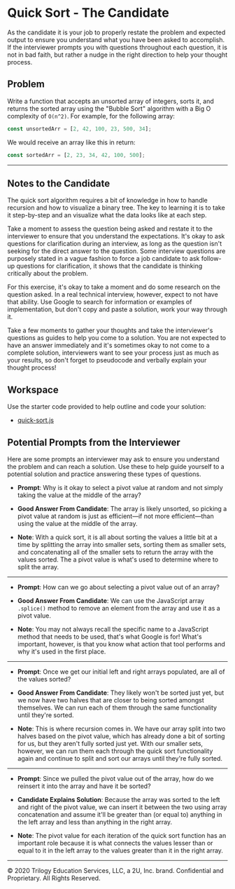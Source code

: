 # Quick Sort - The Candidate

As the candidate it is your job to properly restate the problem and expected output to ensure you understand what you have been asked to accomplish. If the interviewer prompts you with questions throughout each question, it is not in bad faith, but rather a nudge in the right direction to help your thought process. 

## Problem

Write a function that accepts an unsorted array of integers, sorts it, and returns the sorted array using the "Bubble Sort" algorithm with a Big O complexity of `O(n^2)`. For example, for the following array:

```js
const unsortedArr = [2, 42, 100, 23, 500, 34];
```

We would receive an array like this in return:

```js
const sortedArr = [2, 23, 34, 42, 100, 500];
```

- - - 

## Notes to the Candidate

The quick sort algorithm requires a bit of knowledge in how to handle recursion and how to visualize a binary tree. The key to learning it is to take it step-by-step and an visualize what the data looks like at each step.

Take a moment to assess the question being asked and restate it to the interviewer to ensure that you understand the expectations. It's okay to ask questions for clarification during an interview, as long as the question isn't seeking for the direct answer to the question. Some interview questions are purposely stated in a vague fashion to force a job candidate to ask follow-up questions for clarification, it shows that the candidate is thinking critically about the problem.

For this exercise, it's okay to take a moment and do some research on the question asked. In a real technical interview, however, expect to not have that ability. Use Google to search for information or examples of implementation, but don't copy and paste a solution, work your way through it.

Take a few moments to gather your thoughts and take the interviewer's questions as guides to help you come to a solution. You are not expected to have an answer immediately and it's sometimes okay to not come to a complete solution, interviewers want to see your process just as much as your results, so don't forget to pseudocode and verbally explain your thought process! 

## Workspace

Use the starter code provided to help outline and code your solution:

* [quick-sort.js](./quick-sort.js)

## Potential Prompts from the Interviewer

Here are some prompts an interviewer may ask to ensure you understand the problem and can reach a solution. Use these to help guide yourself to a potential solution and practice answering these types of questions.

* **Prompt**: Why is it okay to select a pivot value at random and not simply taking the value at the middle of the array?

* **Good Answer From Candidate**: The array is likely unsorted, so picking a pivot value at random is just as efficient&mdash;if not more efficient&mdash;than using the value at the middle of the array.

* **Note**: With a quick sort, it is all about sorting the values a little bit at a time by splitting the array into smaller sets, sorting them as smaller sets, and concatenating all of the smaller sets to return the array with the values sorted. The a pivot value is what's used to determine where to split the array.

- - -

* **Prompt**: How can we go about selecting a pivot value out of an array?

* **Good Answer From Candidate**: We can use the JavaScript array `.splice()` method to remove an element from the array and use it as a pivot value.

* **Note**: You may not always recall the specific name to a JavaScript method that needs to be used, that's what Google is for! What's important, however, is that you know what action that tool performs and why it's used in the first place.

- - -

* **Prompt**: Once we get our initial left and right arrays populated, are all of the values sorted?

* **Good Answer From Candidate**: They likely won't be sorted just yet, but we now have two halves that are closer to being sorted amongst themselves. We can run each of them through the same functionality until they're sorted.

* **Note**: This is where recursion comes in. We have our array split into two halves based on the pivot value, which has already done a bit of sorting for us, but they aren't fully sorted just yet. With our smaller sets, however, we can run them each through the quick sort functionality again and continue to split and sort our arrays until they're fully sorted. 

- - -

* **Prompt**: Since we pulled the pivot value out of the array, how do we reinsert it into the array and have it be sorted?

* **Candidate Explains Solution**: Because the array was sorted to the left and right of the pivot value, we can insert it between the two using array concatenation and assume it'll be greater than (or equal to) anything in the left array and less than anything in the right array.

* **Note**: The pivot value for each iteration of the quick sort function has an important role because it is what connects the values lesser than or equal to it in the left array to the values greater than it in the right array.

- - -
© 2020 Trilogy Education Services, LLC, a 2U, Inc. brand. Confidential and Proprietary. All Rights Reserved.
